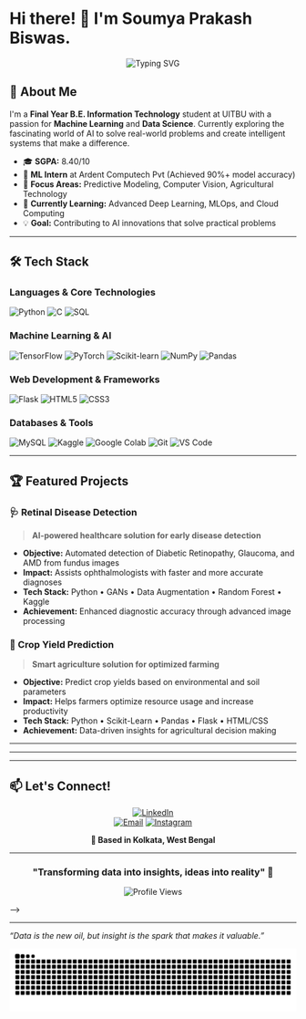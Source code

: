 # Hi there! 👋 I'm Soumya Prakash Biswas.

<div align="center">
  
  ![Typing SVG](https://readme-typing-svg.herokuapp.com?font=Fira+Code&pause=1000&color=2E9EF7&center=true&vCenter=true&width=435&lines=Machine+Learning+Enthusiast;Data+Science+Explorer;AI+Innovation+Seeker)
  
</div>

## 🚀 About Me

I'm a **Final Year B.E. Information Technology** student at UITBU with a passion for **Machine Learning** and **Data Science**. Currently exploring the fascinating world of AI to solve real-world problems and create intelligent systems that make a difference.

- 🎓 **SGPA:** 8.40/10
- 🔬 **ML Intern** at Ardent Computech Pvt (Achieved 90%+ model accuracy)
- 🎯 **Focus Areas:** Predictive Modeling, Computer Vision, Agricultural Technology
- 🌱 **Currently Learning:** Advanced Deep Learning, MLOps, and Cloud Computing
- 💡 **Goal:** Contributing to AI innovations that solve practical problems

---

## 🛠️ Tech Stack

### Languages & Core Technologies
![Python](https://img.shields.io/badge/python-3670A0?style=for-the-badge&logo=python&logoColor=ffdd54) 
![C](https://img.shields.io/badge/c-%2300599C.svg?style=for-the-badge&logo=c&logoColor=white) 
![SQL](https://img.shields.io/badge/sql-%2307405e.svg?style=for-the-badge&logo=postgresql&logoColor=white)

### Machine Learning & AI
![TensorFlow](https://img.shields.io/badge/TensorFlow-%23FF6F00.svg?style=for-the-badge&logo=TensorFlow&logoColor=white) 
![PyTorch](https://img.shields.io/badge/PyTorch-%23EE4C2C.svg?style=for-the-badge&logo=PyTorch&logoColor=white)
![Scikit-learn](https://img.shields.io/badge/scikit--learn-%23F7931E.svg?style=for-the-badge&logo=scikit-learn&logoColor=white) 
![NumPy](https://img.shields.io/badge/numpy-%23013243.svg?style=for-the-badge&logo=numpy&logoColor=white) 
![Pandas](https://img.shields.io/badge/pandas-%23150458.svg?style=for-the-badge&logo=pandas&logoColor=white)

### Web Development & Frameworks
![Flask](https://img.shields.io/badge/flask-%23000.svg?style=for-the-badge&logo=flask&logoColor=white) 
![HTML5](https://img.shields.io/badge/html5-%23E34F26.svg?style=for-the-badge&logo=html5&logoColor=white) 
![CSS3](https://img.shields.io/badge/css3-%231572B6.svg?style=for-the-badge&logo=css3&logoColor=white)

### Databases & Tools
![MySQL](https://img.shields.io/badge/mysql-4479A1.svg?style=for-the-badge&logo=mysql&logoColor=white) 
![Kaggle](https://img.shields.io/badge/Kaggle-035a7d?style=for-the-badge&logo=kaggle&logoColor=white)
![Google Colab](https://img.shields.io/badge/Google%20Colab-F9AB00?style=for-the-badge&logo=googlecolab&logoColor=white)
![Git](https://img.shields.io/badge/git-%23F05033.svg?style=for-the-badge&logo=git&logoColor=white)
![VS Code](https://img.shields.io/badge/VS%20Code-0078d4.svg?style=for-the-badge&logo=visual-studio-code&logoColor=white)

---

## 🏆 Featured Projects

### 🩺 Retinal Disease Detection
> **AI-powered healthcare solution for early disease detection**

- **Objective:** Automated detection of Diabetic Retinopathy, Glaucoma, and AMD from fundus images
- **Impact:** Assists ophthalmologists with faster and more accurate diagnoses
- **Tech Stack:** Python • GANs • Data Augmentation • Random Forest • Kaggle
- **Achievement:** Enhanced diagnostic accuracy through advanced image processing

### 🌾 Crop Yield Prediction
> **Smart agriculture solution for optimized farming**

- **Objective:** Predict crop yields based on environmental and soil parameters
- **Impact:** Helps farmers optimize resource usage and increase productivity
- **Tech Stack:** Python • Scikit-Learn • Pandas • Flask • HTML/CSS
- **Achievement:** Data-driven insights for agricultural decision making

---



---


---

## 📫 Let's Connect!

<div align="center">
  
  [![LinkedIn](https://img.shields.io/badge/LinkedIn-%230077B5.svg?logo=linkedin&logoColor=white&style=for-the-badge)](https://linkedin.com/in/soumya-prakash-biswas-630bab240)  
  [![Email](https://img.shields.io/badge/Email-D14836?logo=gmail&logoColor=white&style=for-the-badge)](mailto:blips.nor.27@icloud.com)
  [![Instagram](https://img.shields.io/badge/Instagram-%23E4405F.svg?logo=Instagram&logoColor=white&style=for-the-badge)](https://instagram.com/soumooo_)  
  
  **📍 Based in Kolkata, West Bengal**
  
</div>

---

<div align="center">
  
  ### "Transforming data into insights, ideas into reality" 🚀
  
  ![Profile Views](https://komarev.com/ghpvc/?username=soumyaPbiswas&color=blueviolet&style=for-the-badge)
  
</div>

-->


---

*“Data is the new oil, but insight is the spark that makes it valuable.”*


![snake gif](https://github.com/soumyaPbiswas/soumyaPbiswas/blob/output/github-snake-dark.svg)


